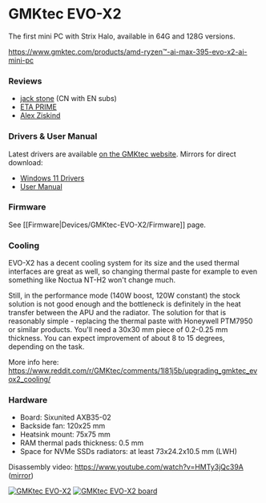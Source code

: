 # GMKtec EVO-X2
The first mini PC with Strix Halo, available in 64G and 128G versions.

https://www.gmktec.com/products/amd-ryzen™-ai-max-395-evo-x2-ai-mini-pc

### Reviews
 - [jack stone](https://www.youtube.com/watch?v=UXjg6Iew9lg) (CN with EN subs)
 - [ETA PRIME](https://www.youtube.com/watch?v=hPSMGpHQX6k)
 - [Alex Ziskind](https://www.youtube.com/watch?v=B7GDr-VFuEo)

### Drivers & User Manual
Latest drivers are available [on the GMKtec website](https://www.gmktec.com/pages/drivers-and-software). Mirrors for direct download:
 - [Windows 11 Drivers](https://d7.wtf/s/EVO-X2_Win11_24H2_Driver_list_V007.zip)
 - [User Manual](./EVO-X2_User_Manual.pdf)

### Firmware
See [[Firmware|Devices/GMKtec-EVO-X2/Firmware]] page.

### Cooling
EVO-X2 has a decent cooling system for its size and the used thermal interfaces are great as well, so changing thermal paste for example to even something like Noctua NT-H2 won't change much.

Still, in the performance mode (140W boost, 120W constant) the stock solution is not good enough and the bottleneck is definitely in the heat transfer between the APU and the radiator. The solution for that is reasonably simple - replacing the thermal paste with Honeywell PTM7950 or similar products. You'll need a 30x30 mm piece of 0.2-0.25 mm thickness. You can expect improvement of about 8 to 15 degrees, depending on the task.

More info here: https://www.reddit.com/r/GMKtec/comments/1l81j5b/upgrading_gmktec_evox2_cooling/

### Hardware
 - Board: Sixunited AXB35-02
 - Backside fan: 120x25 mm
 - Heatsink mount: 75x75 mm
 - RAM thermal pads thickness: 0.5 mm
 - Space for NVMe SSDs radiators: at least 73x24.2x10.5 mm (LWH)

Disassembly video: https://www.youtube.com/watch?v=HMTy3jQc39A ([mirror](https://www.reddit.com/r/GMKtec/comments/1km6tn8/evox2_teardown/))

[![GMKtec EVO-X2](./gmktec-evo-x2.jpg?thumbnail)](./gmktec-evo-x2.jpg)
[![GMKtec EVO-X2 board](./gmktec-evo-x2-board-photo.jpeg?thumbnail)](./gmktec-evo-x2-board-photo.jpeg)
